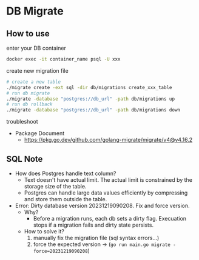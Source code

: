 # DB Migrate

## How to use

enter your DB container

```bash
docker exec -it container_name psql -U xxx
```

create new migration file

```bash
# create a new table
./migrate create -ext sql -dir db/migrations create_xxx_table
# run db migrate
./migrate -database "postgres://db_url" -path db/migrations up
# run db rollback
./migrate -database "postgres://db_url" -path db/migrations down
```

troubleshoot

- Package Document
  - https://pkg.go.dev/github.com/golang-migrate/migrate/v4@v4.16.2

## SQL Note

- How does Postgres handle text column?
  - Text doesn't have actual limit. The actual limit is constrained by the storage size of the table.
  - Postgres can handle large data values efficiently by compressing and store them outside the table.
- Error: Dirty database version 20231219090208. Fix and force version.
  - Why?
    - Before a migration runs, each db sets a dirty flag. Execuation stops if a migration fails and dirty state persists.
  - How to solve it?
    1. manually fix the migration file (sql syntax errors...)
    2. force the expected version -> (`go run main.go migrate -force=20231219090208`)
